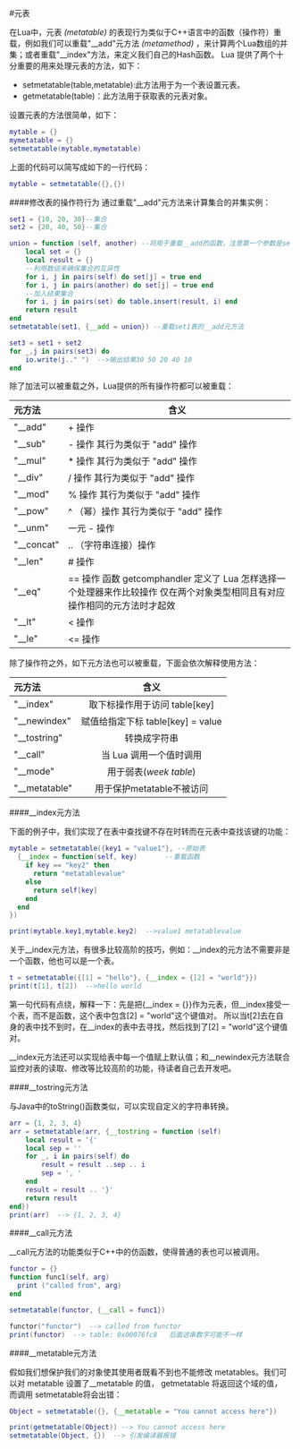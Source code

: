 #元表

在Lua中，元表 *(metatable)* 的表现行为类似于C++语言中的函数（操作符）重载，例如我们可以重载"\_\_add"元方法 *(metamethod)* ，来计算两个Lua数组的并集；或者重载"\_\_index"方法，来定义我们自己的Hash函数。
Lua 提供了两个十分重要的用来处理元表的方法，如下：

- setmetatable(table,metatable):此方法用于为一个表设置元表。
- getmetatable(table)：此方法用于获取表的元表对象。

设置元表的方法很简单，如下：

```lua
mytable = {}
mymetatable = {}
setmetatable(mytable,mymetatable)
```

上面的代码可以简写成如下的一行代码：

```lua
mytable = setmetatable({},{})
```

####修改表的操作符行为
通过重载"\_\_add"元方法来计算集合的并集实例：

```lua
set1 = {10, 20, 30}--集合
set2 = {20, 40, 50}--集合

union = function (self, another) --将用于重载__add的函数，注意第一个参数是self
	local set = {}
	local result = {}
	--利用数组来确保集合的互异性
	for i, j in pairs(self) do set[j] = true end
	for i, j in pairs(another) do set[j] = true end
	--加入结果集合
	for i, j in pairs(set) do table.insert(result, i) end
	return result
end
setmetatable(set1, {__add = union}) --重载set1表的__add元方法

set3 = set1 + set2
for _,j in pairs(set3) do
	io.write(j.." ")  -->输出结果30 50 20 40 10
end
```

除了加法可以被重载之外，Lua提供的所有操作符都可以被重载：

| 元方法 | 含义 |
|:--|--|
|"__add"| + 操作|
|"__sub"| - 操作 其行为类似于 "add" 操作|
|"__mul"| * 操作 其行为类似于 "add" 操作|
|"__div"| / 操作 其行为类似于 "add" 操作|
|"__mod"| % 操作 其行为类似于 "add" 操作|
|"__pow"| ^ （幂）操作 其行为类似于 "add" 操作|
|"__unm"| 一元 - 操作|
|"__concat"| .. （字符串连接）操作|
|"__len"| # 操作|
|"__eq"| == 操作 函数 getcomphandler 定义了 Lua 怎样选择一个处理器来作比较操作 仅在两个对象类型相同且有对应操作相同的元方法时才起效|
|"__lt"| < 操作|
|"__le"| <= 操作|


除了操作符之外，如下元方法也可以被重载，下面会依次解释使用方法：

| 元方法 | 含义 |
|:--|:--:|
|"__index"| 取下标操作用于访问 table[key] |
|"__newindex"| 赋值给指定下标 table[key] = value |
|"__tostring"| 转换成字符串 |
|"__call"| 当 Lua 调用一个值时调用|
|"__mode"| 用于弱表(*week table*) |
|"__metatable"| 用于保护metatable不被访问 |

####\_\_index元方法

下面的例子中，我们实现了在表中查找键不存在时转而在元表中查找该键的功能：

```lua
mytable = setmetatable({key1 = "value1"}, --原始表
  {__index = function(self, key)       --重载函数
    if key == "key2" then
      return "metatablevalue"
    else
      return self[key]
    end
  end
})

print(mytable.key1,mytable.key2)  -->value1 metatablevalue
```

关于\_\_index元方法，有很多比较高阶的技巧，例如：\_\_index的元方法不需要非是一个函数，他也可以是一个表。

```lua
t = setmetatable({[1] = "hello"}, {__index = {[2] = "world"}})
print(t[1], t[2])  -->hello world
```

第一句代码有点绕，解释一下：先是把{\_\_index = {}}作为元表，但\_\_index接受一个表，而不是函数，这个表中包含[2] = "world"这个键值对。
所以当t[2]去在自身的表中找不到时，在\_\_index的表中去寻找，然后找到了[2] = "world"这个键值对。

\_\_index元方法还可以实现给表中每一个值赋上默认值；和\_\_newindex元方法联合监控对表的读取、修改等比较高阶的功能，待读者自己去开发吧。

####\_\_tostring元方法

与Java中的toString()函数类似，可以实现自定义的字符串转换。

```lua
arr = {1, 2, 3, 4}
arr = setmetatable(arr, {__tostring = function (self)
	local result = '{'
	local sep = ''
	for _, i in pairs(self) do
		result = result ..sep .. i
		sep = ', '
	end
	result = result .. '}'
	return result
end})
print(arr)  --> {1, 2, 3, 4}
```

####\_\_call元方法

\_\_call元方法的功能类似于C++中的仿函数，使得普通的表也可以被调用。

```lua
functor = {}
function func1(self, arg)
  print ("called from", arg)
end

setmetatable(functor, {__call = func1})

functor("functor")  --> called from functor
print(functor)  --> table: 0x00076fc8   后面这串数字可能不一样
```

####\_\_metatable元方法

假如我们想保护我们的对象使其使用者既看不到也不能修改 metatables。我们可以对 metatable 设置了\_\_metatable 的值， getmetatable 将返回这个域的值， 而调用 setmetatable将会出错：

```lua
Object = setmetatable({}, {__metatable = "You cannot access here"})

print(getmetatable(Object)) --> You cannot access here
setmetatable(Object, {})  --> 引发编译器报错
```

